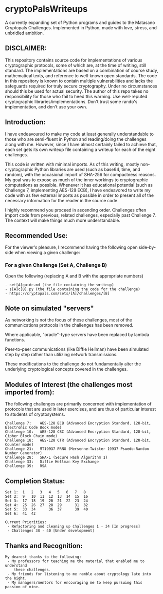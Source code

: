 # cryptoPalsWriteups
A currently expanding set of Python programs and guides to the Matasano Cryptopals Challenges. Implemented in Python, made with love, stress, and unbridled ambition.

## DISCLAIMER:
This repository contains source code for implementations of various cryptographic protocols, some of which are, at the time of writing, still standard. The implementations are based on a combination of course study, mathematical texts, and reference to well-known open standards. The code in this repository is known to contain multiple vulnerabilities and lacks the safeguards required for truly secure cryptography. Under no circumstances should this be used for actual security. The author of this repo takes no responsibility for those who fail to heed this warning. Use well-reputed cryptographic libraries/implementations. Don't trust some rando's implementation, and don't use your own.

## Introduction:
I have endeavoured to make my code at least generally understandable to those who are semi-fluent in Python and reading/doing the challenges along with me. However, since I have almost certainly failed to achieve that, each set gets its own writeup file containing a writeup for each of the eight challenges.

This code is written with minimal imports. As of this writing, mostly non-cryptographic Python libraries are used (such as base64, time, and random), with the occasional import of SHA-256 for compactness reasons. My goal was to expose as much of the inner workings to cryptographic computations as possible. Whenever it has educational potential (such as Challenge 7, implementing AES-128 ECB), I have endeavored to write my code with as few external imports as possible in order to present all of the necessary information for the reader in the source code.

I highly recommend you proceed in ascending order. Challenges often import code from previous, related challenges, especially past Challenge 7. The context will make things much more understandable.

## Recommended Use:

For the viewer's pleasure, I recommend having the following open side-by-side when viewing a given challenge:

### For a given Challenge (Set A, Challenge B)
Open the following (replacing A and B with the appropriate numbers)
```
- set[A]guide.md (the file containing the writeup)
- s[A]c[B].py (the file containing the code for the challenge)
- https://cryptopals.com/sets/[A]/challenges/[B]
```

## Note on simulated "servers"

As networking is not the focus of these challenges, most of the communications
protocols in the challenges has been removed.

Where applicable, "oracle"-type servers have been replaced by lambda functions.

Peer-to-peer communications (like Diffie Hellman) have been simulated step by
step rather than utilizing network transmissions.

These modifications to the challenge do not fundamentally alter the underlying
cryptological concepts covered in the challenges.

## Modules of Interest (the challenges most imported from):

The following challenges are primarily concerned with implementation of
protocols that are used in later exercises, and are thus of particular interest
to students of cryptosystems.

```
Challenge 7:    AES-128 ECB (Advanced Encryption Standard, 128-bit, Electronic Code Book mode)
Challenge 10:   AES-128 CBC (Advanced Encryption Standard, 128-bit, Cipher Block Chain mode)
Challenge 18:   AES-128 CTR (Advanced Encryption Standard, 128-bit, Counter mode)
Challenge 21:   MT19937 PRNG (Mersenne-Twister 19937 Psuedo-Random Number Generator)
Challenge 28:   SHA-1 (Secure Hash Algorithm 1)
Challenge 33:   Diffie Hellman Key Exchange
Challenge 39:   RSA
```

## Completion Status:
```
Set 1:  1   2   3   4   5   6   7   8
Set 2:  9   10  11  12  13  14  15  16
Set 3:  17  18  19  20  21  22  23  24
Set 4:  25  26  27  28  29      31  32
Set 5:  33  34      36  37      39  40
Set 6:  41  42

Current Priorities:
 - Refactoring and cleaning up Challenges 1 - 34 [In progress]
 - Challenges 38 - 40 [Under development]
```

## Thanks and Recognition:
```text
My dearest thanks to the following:
 - My professors for teaching me the material that enabled me to understand
    these challenges.
 - My friends for listening to me ramble about cryptology late into the night.
 - My managers/mentors for encouraging me to keep pursuing this passion of mine.
```